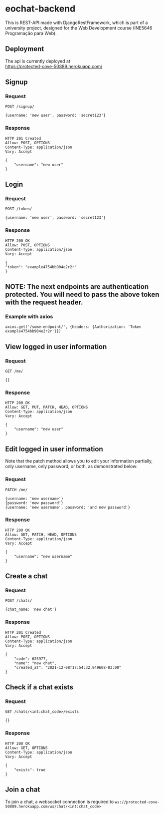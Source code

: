 # eochat-backend 


This is REST-API made with DjangoRestFramework, which is part of a university project, designed for the Web Development course (INE5646 Programação para Web).

## Deployment

The api is currently deployed at  
https://protected-cove-50889.herokuapp.com/

## Signup

### Request

`POST /signup/`

    {username: 'new user', password: 'secret123'}

### Response

    HTTP 201 Created
    Allow: POST, OPTIONS
    Content-Type: application/json
    Vary: Accept

    {
        "username": "new user"
    }

## Login

### Request

`POST /token/`

    {username: 'new user', password: 'secret123'}

### Response

    HTTP 200 OK
    Allow: POST, OPTIONS
    Content-Type: application/json
    Vary: Accept

    {
    "token": "example4754bb904e2r2r"
    }

## NOTE: The next endpoints are authentication protected. You will need to pass the above token with the request header.
### Example with axios

    axios.get('/some-endpoint/', {headers: {Authorization: 'Token example4754bb904e2r2r'}})

## View logged in user information
### Request

`GET /me/`

    {}

### Response

    HTTP 200 OK
    Allow: GET, PUT, PATCH, HEAD, OPTIONS
    Content-Type: application/json
    Vary: Accept

    {
        "username": "new user"
    }

## Edit logged in user information
Note that the patch method allows you to edit your information partially, only username, only password, or both, as demonstrated below:
### Request

`PATCH /me/`

    {username: 'new username'}
    {password: 'new password'}
    {username: 'new username', password: 'and new password'}

### Response

    HTTP 200 OK
    Allow: GET, PATCH, HEAD, OPTIONS
    Content-Type: application/json
    Vary: Accept

    {
        "username": "new username"
    }

## Create a chat
### Request

`POST /chats/`

    {chat_name: 'new chat'}

### Response

    HTTP 201 Created
    Allow: POST, OPTIONS
    Content-Type: application/json
    Vary: Accept
    
    {
        "code": 625977,
        "name": "new chat",
        "created_at": "2021-12-08T17:54:32.949608-03:00"
    }

## Check if a chat exists
### Request

`GET /chats/<int:chat_code>/exists`

    {}

### Response

    HTTP 200 OK
    Allow: GET, OPTIONS
    Content-Type: application/json
    Vary: Accept
    
    {
        "exists": true
    }

## Join a chat
To join a chat, a websocket connection is required to
`ws://protected-cove-50889.herokuapp.com/ws/chat/<int:chat_code>`


